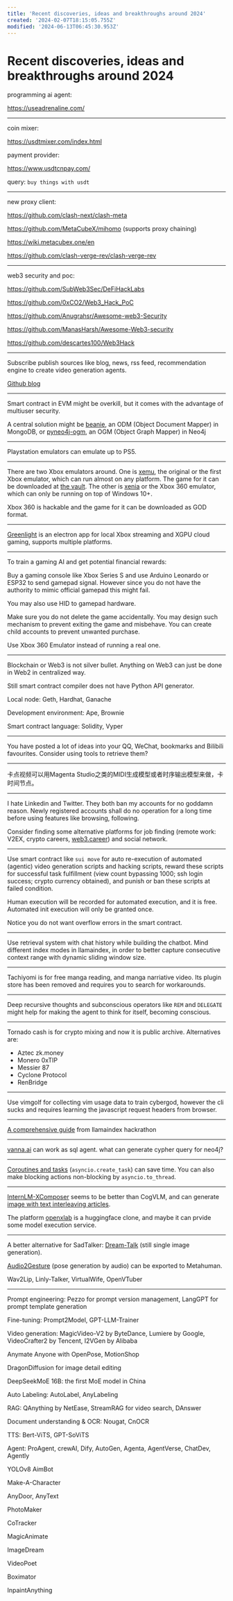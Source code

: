 ```yaml
---
title: 'Recent discoveries, ideas and breakthroughs around 2024'
created: '2024-02-07T18:15:05.755Z'
modified: '2024-06-13T06:45:30.953Z'
---
```


# Recent discoveries, ideas and breakthroughs around 2024

programming ai agent:

https://useadrenaline.com/

---

coin mixer:

https://usdtmixer.com/index.html

payment provider:

https://www.usdtcnpay.com/



query: `buy things with usdt`

---


new proxy client:

https://github.com/clash-next/clash-meta

https://github.com/MetaCubeX/mihomo (supports proxy chaining)

https://wiki.metacubex.one/en

https://github.com/clash-verge-rev/clash-verge-rev

---

web3 security and poc:

https://github.com/SubWeb3Sec/DeFiHackLabs

https://github.com/0xCO2/Web3_Hack_PoC

https://github.com/Anugrahsr/Awesome-web3-Security

https://github.com/ManasHarsh/Awesome-Web3-security

https://github.com/descartes100/Web3Hack

---

Subscribe publish sources like blog, news, rss feed, recommendation engine to create video generation agents.

[Github blog](https://github.blog/)

---

Smart contract in EVM might be overkill, but it comes with the advantage of multiuser security.

A central solution might be [beanie](https://beanie.dev/), an ODM (Object Document Mapper) in MongoDB, or [pyneo4j-ogm](https://pypi.org/project/pyneo4j-ogm), an OGM (Object Graph Mapper) in Neo4j

---

Playstation emulators can emulate up to PS5.

---

There are two Xbox emulators around. One is [xemu](https://xemu.app), the original or the first Xbox emulator, which can run almost on any platform. The game for it can be downloaded at [the vault](https://vimm.net). The other is [xenia](https://github.com/xenia-project/xenia) or the Xbox 360 emulator, which can only be running on top of Windows 10+.

Xbox 360 is hackable and the game for it can be downloaded as GOD format.

---

[Greenlight](https://github.com/unknownskl/greenlight) is an electron app for local Xbox streaming and XGPU cloud gaming, supports multiple platforms.

---

To train a gaming AI and get potential financial rewards:

Buy a gaming console like Xbox Series S and use Arduino Leonardo or ESP32 to send gamepad signal. However since you do not have the authority to mimic official gamepad this might fail. 

You may also use HID to gamepad hardware. 

Make sure you do not delete the game accidentally. You may design such mechanism to prevent exiting the game and misbehave. You can create child accounts to prevent unwanted purchase.

Use Xbox 360 Emulator instead of running a real one.

---

Blockchain or Web3 is not silver bullet. Anything on Web3 can just be done in Web2 in centralized way.

Still smart contract compiler does not have Python API generator.

Local node: Geth, Hardhat, Ganache

Development environment: Ape, Brownie

Smart contract language: Solidity, Vyper

---

You have posted a lot of ideas into your QQ, WeChat, bookmarks and Bilibili favourites. Consider using tools to retrieve them?

---

卡点视频可以用Magenta Studio之类的MIDI生成模型或者时序输出模型来做，卡时间节点。

---

I hate Linkedin and Twitter. They both ban my accounts for no goddamn reason. Newly registered accounts shall do no operation for a long time before using features like browsing, following.

Consider finding some alternative platforms for job finding (remote work: V2EX, crypto careers, [web3.career](https://web3.career)) and social network.

---

Use smart contract like `sui move` for auto re-execution of automated (agentic) video generation scripts and hacking scripts, reward these scripts for successful task fulfillment (view count bypassing 1000; ssh login success; crypto currency obtained), and punish or ban these scripts at failed condition.

Human execution will be recorded for automated execution, and it is free. Automated init execution will only be granted once.

Notice you do not want overflow errors in the smart contract.

---

Use retrieval system with chat history while building the chatbot. Mind different index modes in llamaindex, in order to better capture consecutive context range with dynamic sliding window size.

---

Tachiyomi is for free manga reading, and manga narriative video. Its plugin store has been removed and requires you to search for workarounds.

---

Deep recursive thoughts and subconscious operators like `REM` and `DELEGATE` might help for making the agent to think for itself, becoming conscious.

---

Tornado cash is for crypto mixing and now it is public archive. Alternatives are:

- Aztec zk.money
- Monero 0xTIP
- Messier 87
- Cyclone Protocol
- RenBridge

---

Use vimgolf for collecting vim usage data to train cybergod, however the cli sucks and requires learning the javascript request headers from browser.

---

[A comprehensive guide](https://pretty-sodium-5e0.notion.site/LlamaIndex-hackathon-resource-guide-939d2bfa278a47a0ae07d8e7d71d24ec) from llamaindex hackrathon

---

[vanna.ai](https://vanna.ai) can work as sql agent. what can generate cypher query for neo4j?

---

[Coroutines and tasks](https://docs.python.org/3/library/asyncio-task.html) (`asyncio.create_task`) can save time. You can also make blocking actions non-blocking by `asyncio.to_thread`.

---

[InternLM-XComposer](https://github.com/InternLM/InternLM-XComposer) seems to be better than CogVLM, and can generate [image with text interleaving articles](https://openxlab.org.cn/apps/detail/WillowBreeze/InternLM-XComposer).

The platform [openxlab](https://openxlab.org.cn) is a huggingface clone, and maybe it can prvide some model execution service.

---

A better alternative for SadTalker: [Dream-Talk](https://magic-research.github.io/dream-talk/) (still single image generation).

[Audio2Gesture](https://docs.omniverse.nvidia.com/extensions/latest/ext_audio2gesture.html) (pose generation by audio) can be exported to Metahuman.

Wav2Lip, Linly-Talker, VirtualWife, OpenVTuber

---

Prompt engineering: Pezzo for prompt version management, LangGPT for prompt template generation

Fine-tuning: Prompt2Model, GPT-LLM-Trainer

Video generation: MagicVideo-V2 by ByteDance, Lumiere by Google, VideoCrafter2 by Tencent, I2VGen by Alibaba

Anymate Anyone with OpenPose, MotionShop

DragonDiffusion for image detail editing

DeepSeekMoE 16B: the first MoE model in China

Auto Labeling: AutoLabel, AnyLabeling

RAG: QAnything by NetEase, StreamRAG for video search, DAnswer

Document understanding & OCR: Nougat, CnOCR

TTS: Bert-ViTS, GPT-SoViTS

Agent: ProAgent, crewAI, Dify, AutoGen, Agenta, AgentVerse, ChatDev, Agently

YOLOv8 AimBot

Make-A-Character

AnyDoor, AnyText

PhotoMaker

CoTracker

MagicAnimate

ImageDream

VideoPoet

Boximator

InpaintAnything

